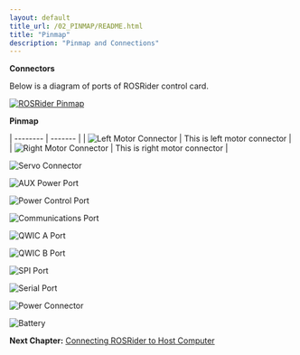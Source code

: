 ```yaml
---
layout: default
title_url: /02_PINMAP/README.html
title: "Pinmap"
description: "Pinmap and Connections"
---
```


**Connectors**

Below is a diagram of ports of ROSRider control card.  
  
[![ROSRider Pinmap](../images/ROSRider4D_portmap.png)](https://acada.dev/products)

**Pinmap**

| -------- | ------- |
| ![Left Motor Connector](../images/dia_left_motor.png) | This is left motor connector |
| ![Right Motor Connector](../images/dia_right_motor.png) | This is right motor connector |

![Servo Connector](../images/dia_servo_port.png)

![AUX Power Port](../images/dia_pwr_aux.png)

![Power Control Port](../images/dia_power_control_port.png)

![Communications Port](../images/dia_comm_port.png)

![QWIC A Port](../images/dia_qwic_a.png)

![QWIC B Port](../images/dia_qwic_b.png)

![SPI Port](../images/dia_spi_port.png)

![Serial Port](../images/dia_serial_port.png)

![Power Connector](../images/dia_power_port.png)

![Battery](../images/dia_dia_battery.png)


__Next Chapter:__ [Connecting ROSRider to Host Computer](../03_CONNECT/README.md)